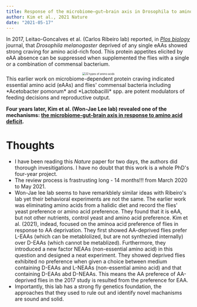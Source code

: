 ```yaml
---
title: Response of the microbiome–gut–brain axis in Drosophila to amino acid deficit
author: Kim et al., 2021 Nature
date: "2021-05-17"
---
```


In 2017, Leitao-Goncalves et al. (Carlos Ribeiro lab) reported, in [*Plos biology*](https://journals.plos.org/plosbiology/article?id=10.1371/journal.pbio.2000862#sec002) journal, that *Drosophila melanogaster* deprived of any single eAAs showed strong craving for amino acid-rich food. This protein appetites elicited by eAA absence can be suppressed when supplemented the flies with a single or a combination of commensal bacterium. 
<center>
<img src="/en/pics/eAA-neAA.png" alt="22 types of animo acids" style="zoom:50%;" />
</center>
This earlier work on microbiome-dependent protein craving indicated essential amino acid (eAAs) and flies' commensal bacteria including *Acetobacter pomorum* and *Lactobacilli* spp. are potent modulators of feeding decisions and reproductive output. 


**Four years later, Kim et al. (Won-Jae Lee lab) revealed one of the mechanisms: [the microbiome-gut-brain axis in response to amino acid deficit](https://www.nature.com/articles/s41586-021-03522-2).** 

# Thoughts
  - I have been reading this *Nature* paper for two days, the authors did thorough invesitigations. I have no doubt that this work is a whole PhD's four-year project. 
  - The review process is frastrusting long - 14 months!!! from March 2020 to May 2021. 
  -  Won-Jae lee lab seems to have remarkblely similar ideas with Ribeiro's lab yet their behavioral experiments are not the same. The earlier work was eliminating amino acids from a halidic diet and record the flies' yeast preference or amino acid preference. They found that it is eAA, but not other nutrients, control yeast and amino acid preference. Kim et al. (2021), indead, focused on the aminoa acid preference of flies in response to AA deprivation. They first showed AA-deprived flies prefer L-EAAs (which can be metablolized, but are not synthezied internally) over D-EAAs (which cannot be metablized). Furthermore, they introduced a new factor NEAAs (non-essential amino acid) in this question and designed a neat experiment. They showed deprived flies exhibited no preference when given a choice between medium containing D-EAAs and L-NEAAs (non-essential amino acid) and that containing D-EAAs abd D-NEAAs. This means the AA preferece of AA-deprived flies in the 2017 study is resulted from the preference for EAA. 
  -  Importantly, this lab has a strong fly genetics foundation, the approaches that they used to rule out and identify novel machanisms are sound and solid. 


